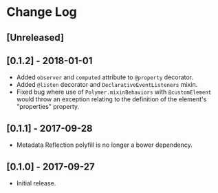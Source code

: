 # Change Log

## [Unreleased]

## [0.1.2] - 2018-01-01
- Added `observer` and `computed` attribute to `@property` decorator.
- Added `@listen` decorator and `DeclarativeEventListeners` mixin.
- Fixed bug where use of `Polymer.mixinBehaviors` with `@customElement` would throw an exception relating to the definition of the element's "properties" property.

## [0.1.1] - 2017-09-28
- Metadata Reflection polyfill is no longer a bower dependency.

## [0.1.0] - 2017-09-27
- Initial release.
